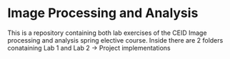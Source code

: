 # Image Processing and Analysis
This is a repository containing both lab exercises of the CEID Image processing and analysis spring elective course.
Inside there are 2 folders conataining Lab 1 and Lab 2 -> Project implementations
